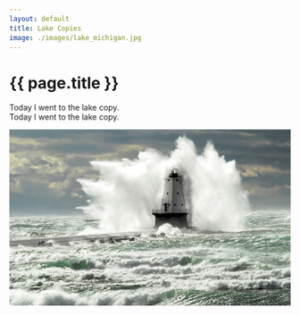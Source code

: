 ```yaml
---
layout: default
title: Lake Copies
image: ./images/lake_michigan.jpg
---
```


# {{ page.title }} 

Today I went to the lake copy.  
Today I went to the lake copy.

![lake copy](./images/lake_michigan.jpg)
